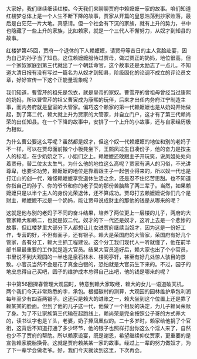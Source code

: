 
大家好，我们继续细读红楼。今天我们来聊聊贾府中赖嬷嬷一家的故事。咱们知道红楼梦总体上是一个人生不断下降的故事，贾家从开篇的皇恩浩荡到抄家败落，最后是白茫茫一片大地。真感请。但一个社会有下沉的家族，就有上升的势力，书中也隐藏了一些上升的家族，比如赖家，就是一个三代人不懈努力，从奴才到知县的故事。

红楼梦第45回，贾府一个退休的下人赖嬷嬷，请贾母等昔日的主人赏脸赴宴，因为自己的孙子当了知县。这位赖嬷嬷服侍过贾母，做过贾正的奶妈，地位很高，但一个家奴家庭到第三代就出了一个朝廷命官，这个故事还是太励志了一点儿。不知道大清日报有没有写过一篇名为从奴才到知县，阶级固化的论调不成立的评论员文章，好好宣传一下这个正能量现象呢？

我们知道，曹雪芹的祖先是包衣，就是皇帝的家奴。曹雪芹的曾祖母曾经当过康熙的奶妈，所以曹雪芹的祖父曹寅成为康熙的玩伴，后来才出任内务府江宁制造主事，而内务府就是皇室的大管家。偏巧这个赖家的第一代赖嬷嬷也是从奶妈开始做起，到了第二代，赖大就上升为贾家的大管家，并自立门户，这才有了第三代赖尚荣的出任知县。在一个下降的故事中，安排了一个上升的小故事，还与自家经历极为相似。

为什么曹公要这么写呢？虽然都是奴才，但这个奴一代赖嬷嬷的地位和别的老妈子不一样，可以在贾母面前搬个小板凳坐下，王熙凤过生日凑份子，他的奋力是按主人的标准，在少奶奶之下，小姐们之上。赖嬷嬷还敢跟主子开玩笑，说凤姐处处向着贾母，替二位太太生气，为什么他的地位这么高呢？贾家有满人的习俗，不光讲尊卑，也要论功劳，赖嬷嬷的地位是靠着跟主子一起创业得来的，所以奴一代也是打江山的创一代，难怪赖嬷嬷享受退休生活之余，还是忍不住忆苦思甜。也不知道你指自己的孙子、你的爷爷和你的老子受的那份苦脑熬了两三辈子。当然，如果赖嬷嬷只是以半个主人的身份光荣退休，还不算成功。贾母打去赖嬷嬷说你们几个是财主，赖嬷嬷不过是一个奶妈，能让贾母说成财主的那他的钱是从哪来的呢？

这就是他与别的老妈子不同的奋斗结果，培养了两位更上一层楼的儿子，两府的大管家赖大和赖二，也就是奴二代。奴才的下一代还是奴才，这听上去是一个悲惨的故事，但红楼梦里大部分下人都想让儿女进贾府继续当奴才，因为这是一份好工作，专营的好，不但有面子，还有银子。赖大是荣国府的大管家，荣国府有好几个管家，各有分工，赖大主抓工程建设。这个分工我们现代人一听就懂了，他在前半部书里最重要的工作就是造大官员。结果大官员造好后，赖大家也出了个小官员，书里说不到大观园的一半也是泉石林木、楼阁亭轩，甚至有好几处惊人骇目的景致。小官员当然不会是花了真金白银的，恐怕就是大官员生下来的。不过，园子的地皮总得自己买吧，圆子的维护成本总得自己出吧，他的钱是哪来的呢？

书中第56回探春管理大观园时，特意到赖大家取经，赖大的女儿一语道破天机，两个我们今天非常熟悉的字，承包。根据碳村的测算，大观园的园林维护承包利润每年至少有四百两银子。这还只是赖大的进账之一，赖大坐到这个位置上还是靠了赖某某的脸面。但到了他的儿子这一代，他做了一个相反的决定，为儿子赖尚荣赎了身。为了不让家族第三代输在起跑线上，赖尚荣是完全按照公子哥的方式养大的，读书认字也是丫头，老婆，奶子捧凤凰似的。二十多岁时，赖家给他捐了个官衔，这背后不知道打通了多少环节，他的银子也照样打出你这么个淫人来了，自然也少不了贾府的帮助。所以赖家设宴，既是谢恩，希望继续仰仗贾家，更重要的是宣告赖家脱胎换骨。这就是贾府赖某某一家的故事。经过上一辈的努力做奴才，为了下一辈学会做老爷。好，我们今天就读到这里，下次再会。




